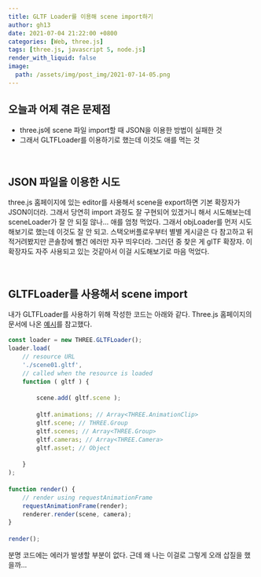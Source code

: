 ```yaml
---
title: GLTF Loader를 이용해 scene import하기
author: gh13
date: 2021-07-04 21:22:00 +0800
categories: [Web, three.js]
tags: [three.js, javascript 5, node.js]
render_with_liquid: false
image:
  path: /assets/img/post_img/2021-07-14-05.png
---
```



## 오늘과 어제 겪은 문제점

- three.js에 scene 파일 import할 때 JSON을 이용한 방법이 실패한 것
- 그래서 GLTFLoader를 이용하기로 했는데 이것도 애를 먹는 것  

<br/>

## JSON 파일을 이용한 시도

three.js 홈페이지에 있는 editor를 사용해서 scene을 export하면 기본 확장자가 JSON이더라. 그래서 당연히 import 과정도 잘 구현되어 있겠거니 해서 시도해보는데 sceneLoader가 잘 안 되질 않나... 애를 엄청 먹었다. 그래서 objLoader를 먼저 시도해보기로 했는데 이것도 잘 안 되고. 스택오버플로우부터 별별 게시글은 다 참고하고 뒤적거려봤지만 콘솔창에 뻘건 에러만 자꾸 띄우더라. 그러던 중 찾은 게 glTF 확장자. 이 확장자도 자주 사용되고 있는 것같아서 이걸 시도해보기로 마음 먹었다.  

<br/>

## GLTFLoader를 사용해서 scene import

내가 GLTFLoader를 사용하기 위해 작성한 코드는 아래와 같다. Three.js 홈페이지의 문서에 나온 [예시](https://threejs.org/docs/?q=gl#examples/en/loaders/GLTFLoader)를 참고했다.  

```javascript
const loader = new THREE.GLTFLoader();
loader.load(
	// resource URL
	'./scene01.gltf',
	// called when the resource is loaded
	function ( gltf ) {

		scene.add( gltf.scene );

		gltf.animations; // Array<THREE.AnimationClip>
		gltf.scene; // THREE.Group
		gltf.scenes; // Array<THREE.Group>
		gltf.cameras; // Array<THREE.Camera>
		gltf.asset; // Object

	}
);

function render() {
	// render using requestAnimationFrame
	requestAnimationFrame(render);
	renderer.render(scene, camera);
}

render();
```

분명 코드에는 에러가 발생할 부분이 없다. 근데 왜 나는 이걸로 그렇게 오래 삽질을 했을까...  

### <script> 종료 태그 오류

첫 번째로 발생한 문제는 `<script src="./glTFLoader.js" />`를 추가할 때 발생한 오류였다. 나는 <div>에 렌더링한 scene을 붙이는 방식을 사용하는데, 이게 아예 실행이 안 되고 있었는지 `<body>`태그가 비어있다고 나오더라. 하얀 화면만 덩그러니 나오는 상태로 말이다. 알고보니 `<script>`의 종료 태그가 제대로 작성되지 않아서 <style>이 아예 인식도 안 되고 있었다. `<script src="..."></script>`로 종료 태그를 작성해주니 바로 해결됐다.  

### Uncaught TypeError: THREE.GLTFLoader is not a constructor

종료 태그 문제를 해결한 후 발생한 문제는 `Uncaught TypeError: THREE.GLTFLoader is not a constructor` 에러다. 처음에는 내 three.js와 gltfLoader의 ES5와 ES6 버젼 차이에서 발생한 문제인 것같아서 three.js import 방식 자체를 바꿨다. `<script src="..." />` 대신 import 구문과 three.module.js 파일을 사용하는 방식으로. `type을 module로 바꿔주는 거 잊지말자.`

```html
<script type="module">
	import * as THREE from './libs/three.module.js'
    ...
</script>
```

### Failed to load module script: Expected a JavaScript module script ... (MIME type 에러)

module 대체 무슨 오류인지도 감이 안 오는 에러가 콘솔창에 떠버렸다... 내가 모듈을 사용하면서 별도의 localhost도 없이 html을 크롬에 띄우고 있어서 발생한 오류였나보다. 이전에 node.js를 설치한 경험이 있어서 그대로 `node.js http 서버를 설치`해줬다. node.js 설치 후 cmd 창을 켜주자.  

```bash
npm install http-server -g
```

먼저 node.js http를 설치해준 후, 'cd 내파일경로'를 이용해 cmd 내 현재 디렉터리를 이동해줬다.  

```bash
http-server . -p 8000
```

그리고 위 명령어를 치면 로컬 서버가 열린다. Ctrl+C로 언제든지 종료할 수 있다는 게 편하다... 개인적으로 톰캣보다 편하다. 굳이 cd로 이동 안 해도 http-server 명령에 내 파일 경로를 입력하면 그 디렉터리에 로컬 서버를 호스팅할 수 있는 듯.  

![npm server](/assets/img/post_img/2021-07-14-01.png){: width="972"}
![npm index](/assets/img/post_img/2021-07-14-02.png){: width="972"}

좋아, 그래도 여기까진 해냈다. 그런데 여기서 또 오류가 발생하더라. 이젠 날 오류도 없어 보이는데 ㄱ-  

### GLTFLoader 별도 import

`Uncaught TypeError: THREE.GLTFLoader is not a constructor` 익숙한 이 에러가 또 떠버렸다... 로컬 서버로 열어줬으니 모듈도 적용될텐데 대체 왜? 싶었던 그 때, Three.js 홈페이지 document에서 무언가 발견해버렸다. `GLTFLoader는 별도로 import`해줘야 하나보다.

```html
<script type="module">
	import * as THREE from './libs/three.module.js';
	import { GLTFLoader } from './libs/GLTFLoader.js';
    ...
</script>
```

이전에 사용하던 glTFLoader.js는 교재에서 제공하던 옛날 파일이라 새로운 GLTFLoader.js를 받아줬다. 3D 모델 load 관련 js 파일은 이 [예시 깃허브](https://github.com/mrdoob/three.js/tree/dev/examples/jsm/loaders)에서 받아주자.

### net::ERR\_ABORTED 404 (Not Found)

진짜진짜 다 된줄 알았는데 웬걸... 갑작스러운 404 에러... import 구문에서 파일 경로 지정할 때 문제가 생겼나 보다. 내 경우에는 GLTFLoader.js 하나만 덩그러니 디렉터리에 넣어두고 쓰고 있었기 때문에 기존에 three.js Git에서 제공하는 경로랑 달랐기 때문에 에러가 발생했다. 혹시 이런 문제가 생긴다면, GLTFLoader.js 파일을 열고 `GLTFLoader.js 파일 기준으로 three.module.js가 어디에 위치해있는지` 경로를 바꿔주자. 나는 같은 디렉터리에 있었기 때문에 아래처럼 바꿔줬다. 처음에 '../../../build/three.module.js' 이런 식으로 써져 있어서 해당 파일을 못 찾고 있었나 보다.  

```javascript
//GLTFLoader.js 파일에서 맨처음 등장하는 import 구문
import {
	...
} from './three.module.js';
```

그랬더니!  

![my import result](/assets/img/post_img/2021-07-14-03.png){: width="972"}

드디어 glTF 파일이 import 됐다! 👏👏👏👏👏 애초에 import 기능을 시도해보고 있던 거라 예시가 저렇긴 하지만, 하여튼 성공한 게 어디람. 아주 그냥 묵은 체증이 싸악 내려간다.

> 참고로 [glTF 뷰어 사이트](https://gltf-viewer.donmccurdy.com/)를 통해 내 glTF 파일을 확인할 수 있다.
{: .prompt-tip }

<br/>

## 마치며

import로 이렇게 고생할 줄은 몰랐던 지라 까먹기 전에 일지를 쓰러 와봤다. 다른 일지들 보면 에러, 발생 이유, 해결법, 후기 등으로 깔끔하게 작성들 하시던데 난 쓰고보니 일기마냥 중구난방 돼버렸다. (ㅋㅋ) 예전에 수박 게임 만든다고 설치한 node.js가 이렇게 도움 되는 날이 올줄야. 괜히 많이 쓰는 게 아니었다. 근 4~5일은 고민하고 있던 문제라 어우... 내가 다 뿌듯하다 지금. 이 경험이 앞으로 도움되는 날이 오기를... 아래는 내 전체 코드다.  

```html
<!DOCTYPE html>

<html>
<head>
    <title>gltfExample01</title>
    <style>
        body {
            margin: 0;
            overflow: hidden;
        }
    </style>
</head>
<body>
    <!-- Div which will hold the Output -->
    <div id="WebGL-output"></div>
    <script type="module">
        import * as THREE from './libs/three.module.js';
        import { GLTFLoader } from './libs/GLTFLoader.js';

        var scene;
        var camera;
        var renderer;

        function init() {
            scene = new THREE.Scene();

            camera = new THREE.PerspectiveCamera(45, window.innerWidth / window.innerHeight, 0.1, 1000);
            scene.add(camera);

            renderer = new THREE.WebGLRenderer();

            renderer.setClearColor(new THREE.Color(0xEEEEEE, 1.0));
            renderer.setSize(window.innerWidth, window.innerHeight);
            renderer.shadowMapEnabled = true;

            camera.position.x = -30;
            camera.position.y = 40;
            camera.position.z = 30;
            camera.lookAt(scene.position);

            // add the output of the renderer to the html element
            document.getElementById("WebGL-output").appendChild(renderer.domElement);

            const loader = new GLTFLoader();
            loader.load(
                // resource URL
                './scene01.gltf',
                // called when the resource is loaded
                function ( gltf ) {

                    scene.add( gltf.scene );

                    gltf.animations; // Array<THREE.AnimationClip>
                    gltf.scene; // THREE.Group
                    gltf.scenes; // Array<THREE.Group>
                    gltf.cameras; // Array<THREE.Camera>
                    gltf.asset; // Object

                }
            );

            function render() {
                // render using requestAnimationFrame
                requestAnimationFrame(render);
                renderer.render(scene, camera);
            }

            render();
        }
        window.onload = init

    </script>
</body>
</html>
```
